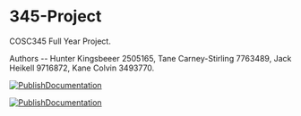 # 345-Project
COSC345 Full Year Project. 

Authors --
Hunter Kingsbeeer 2505165, Tane Carney-Stirling 7763489, Jack Heikell 9716872, Kane Colvin 3493770.

[![PublishDocumentation](https://github.com/hunterkingsbeer/345-Project/actions/workflows/main.yml/badge.svg)](https://github.com/hunterkingsbeer/345-Project/actions/workflows/main.yml)

[![PublishDocumentation](https://github.com/hunterkingsbeer/345-Project/actions/workflows/swift.yml/badge.svg)](https://github.com/hunterkingsbeer/345-Project/actions/workflows/swift.yml)
